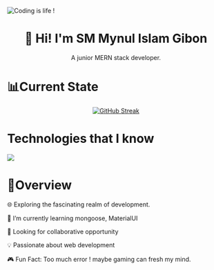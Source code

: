 ![Coding is life !](/images/composition-with-html-system-websites.jpg "San Juan Mountains")

<h1 align="center">👋 Hi! I'm SM Mynul Islam Gibon</h1>
<p align="center">A junior MERN stack developer.</p>



# 📊Current State
<p align = "center" dir="auto">
<a href="https://git.io/streak-stats"><img src="https://streak-stats.demolab.com?user=jibon49&theme=tokyonight" alt="GitHub Streak" /></a>
</p>


# Technologies that I know
<p>
  <a href="https://skillicons.dev">
    <img src="https://skillicons.dev/icons?i=html,css,javascript,react,nodejs,express,mongodb,firebase,tailwind,c,java" />
  </a>
</p>

# 📌Overview


🌐 Exploring the fascinating realm of development.

 🌱 I’m currently learning mongoose, MaterialUI

🤝 Looking for collaborative opportunity

💡 Passionate about web development

🎮 Fun Fact: Too much error ! maybe gaming can fresh my mind.


